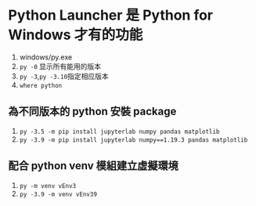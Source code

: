 # Python Launcher 是 Python for Windows 才有的功能

1. windows/py.exe
2. `py -0` 显示所有能用的版本
3. `py -3`,`py -3.10`指定相应版本
4. `where python`

## 為不同版本的 python 安裝 package

1. `py -3.5 -m pip install jupyterlab numpy pandas matplotlib`
2. `py -3.9 -m pip install jupyterlab numpy==1.19.3 pandas matplotlib`

## 配合 python venv 模組建立虛擬環境
1. `py -m venv vEnv3`
2. `py -3.9 -m venv vEnv39`